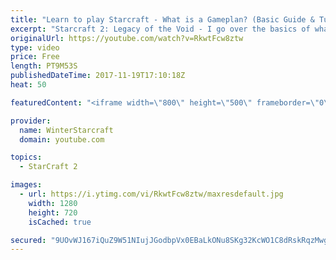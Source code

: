```yaml
---
title: "Learn to play Starcraft - What is a Gameplan? (Basic Guide & Tutorial)"
excerpt: "Starcraft 2: Legacy of the Void - I go over the basics of what a gameplan in starcraft 2 is and how to put one together.  Note this is not a guide on WHAT gameplan you should be using as each race!"
originalUrl: https://youtube.com/watch?v=RkwtFcw8ztw
type: video
price: Free
length: PT9M53S
publishedDateTime: 2017-11-19T17:10:18Z
heat: 50

featuredContent: "<iframe width=\"800\" height=\"500\" frameborder=\"0\" src=\"https://www.youtube.com/embed/RkwtFcw8ztw\" allow=\"accelerometer; autoplay; encrypted-media; gyroscope; picture-in-picture\" allowfullscreen></iframe>"

provider:
  name: WinterStarcraft
  domain: youtube.com

topics:
  - StarCraft 2

images:
  - url: https://i.ytimg.com/vi/RkwtFcw8ztw/maxresdefault.jpg
    width: 1280
    height: 720
    isCached: true

secured: "9UOvWJ167iQuZ9W51NIujJGodbpVx0EBaLkONu8SKg32KcWO1C8dRskRqzMwgrzpNN/rZRroWo1gWf16upCNdivdNTo5v3s5DYFoRrAq1KdF8Y8tdvbaTjP9sqHtJ1rOJTix8/v8bt+AZEvQuNVNfpqK/SWb1GQjCOFlquNn2ykr3di3yx4jIUsLH7TIxghpHH5uD0VkFVVI/iPZecDGSMgZAg5Xoy5ac6WM4p8tB+fo/E2nP8K7BmWvoxd46zurvhkwtL4ZJ5iEPX5NSry8JsCeNo/tHvE+S8U5j1arZkt44jjUVmbNAoYfaaiOfiz9cSW4vyCsh7MDHo8PMN6qL1CuZh2w0tF1/1l+0qyygIGFfajFqn7a5IpVT1WRENbW5FXNjBgXzQXpswwcmoWdbO/MDYToGHp1+nEiMMw1Ozg=;cxMWwqUS5gpRv/GICU2LTw=="
---
```


